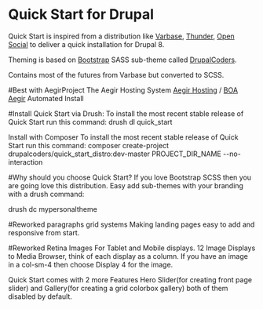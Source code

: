 # Quick Start for Drupal

Quick Start is inspired from a distribution like <a href="https://www.drupal.org/project/varbase" rel="nofollow">Varbase</a>, <a href="https://www.drupal.org/project/thunder" rel="nofollow">Thunder</a>, <a href="https://www.drupal.org/project/social" rel="nofollow">Open Social</a> to deliver a quick installation for Drupal 8. 

Theming is based on <a href="https://www.drupal.org/project/bootstrap" rel="nofollow">Bootstrap</a> SASS sub-theme called <a href="https://www.drupal.org/project/drupalcoders_bootstrap" rel="nofollow">DrupalCoders</a>.

Contains most of the futures from Varbase but converted to SCSS.

#Best with AegirProject
The Aegir Hosting System
<a href="https://www.drupal.org/project/hostmaster" rel="nofollow">Aegir Hosting</a> / <a href="https://github.com/omega8cc/boa" rel="nofollow">BOA Aegir</a> Automated Install

#Install Quick Start via Drush:
To install the most recent stable release of Quick Start run this command:
drush dl quick_start

Install with Composer
To install the most recent stable release of Quick Start run this command:
composer create-project drupalcoders/quick_start_distro:dev-master PROJECT_DIR_NAME --no-interaction

#Why should you choose Quick Start?
If you love Bootstrap SCSS then you are going love this distribution. Easy add sub-themes with your branding with a drush command:

drush dc mypersonaltheme

#Reworked paragraphs grid systems
Making landing pages easy to add and responsive from start.

#Reworked Retina Images
For Tablet and Mobile displays.
12 Image Displays to Media Browser, think of each display as a column.
If you have an image in a col-sm-4 then choose Display 4 for the image.

Quick Start comes with 2 more Features
Hero Slider(for creating front page slider) and Gallery(for creating a grid colorbox gallery) both of them disabled by default.
